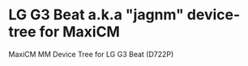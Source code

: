 LG G3 Beat a.k.a "jagnm" device-tree for MaxiCM
=============================

MaxiCM MM Device Tree for LG G3 Beat (D722P)
